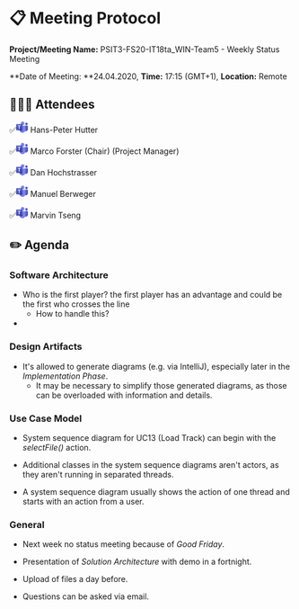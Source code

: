 # 📋 Meeting Protocol

**Project/Meeting Name:** PSIT3-FS20-IT18ta_WIN-Team5 - Weekly Status Meeting

**Date of Meeting: **24.04.2020, **Time:** 17:15 (GMT+1), **Location:** Remote

## 👨🏼‍💻 Attendees

✅<img src="img/teams_icon.png" alt="MS Teams Icon" height="20" /> Hans-Peter Hutter

✅<img src="img/teams_icon.png" alt="MS Teams Icon" height="20" /> Marco Forster (Chair) (Project Manager)

✅<img src="img/teams_icon.png" alt="MS Teams Icon" height="20" /> Dan Hochstrasser

✅<img src="img/teams_icon.png" alt="MS Teams Icon" height="20" /> Manuel Berweger

✅<img src="img/teams_icon.png" alt="MS Teams Icon" height="20" /> Marvin Tseng

## ✏️ Agenda

### Software Architecture

- Who is the first player? the first player has an advantage and could be the first who crosses the line
  - How to handle this?
- 

### Design Artifacts

- It's allowed to generate diagrams (e.g. via IntelliJ), especially later in the *Implementation Phase*.
  - It may be necessary to simplify those generated diagrams, as those can be overloaded with information and details.

### Use Case Model

- System sequence diagram for UC13 (Load Track) can begin with the *selectFile()* action.

- Additional classes in the system sequence diagrams aren't actors, as they aren't running in separated threads.
- A system sequence diagram usually shows the action of one thread and starts with an action from a user.

### General

- Next week no status meeting because of *Good Friday*.
- Presentation of *Solution Architecture* with demo in a fortnight.
- Upload of files a day before.

- Questions can be asked via email.

